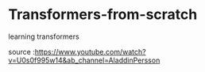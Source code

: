 # Transformers-from-scratch

learning transformers<br>

source :https://www.youtube.com/watch?v=U0s0f995w14&ab_channel=AladdinPersson
